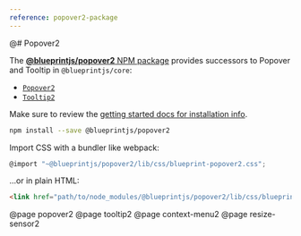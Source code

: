 ```yaml
---
reference: popover2-package
---
```


@# Popover2

The [**@blueprintjs/popover2** NPM package](https://www.npmjs.com/package/@blueprintjs/popover2)
provides successors to Popover and Tooltip in `@blueprintjs/core`:

-   [`Popover2`](#popover2-package/popover2)
-   [`Tooltip2`](#popover2-package/tooltip2)

Make sure to review the [getting started docs for installation info](#blueprint/getting-started).

```sh
npm install --save @blueprintjs/popover2
```

Import CSS with a bundler like webpack:

```js
@import "~@blueprintjs/popover2/lib/css/blueprint-popover2.css";
```

...or in plain HTML:

```html
<link href="path/to/node_modules/@blueprintjs/popover2/lib/css/blueprint-popover2.css" rel="stylesheet" />
```

@page popover2
@page tooltip2
@page context-menu2
@page resize-sensor2
